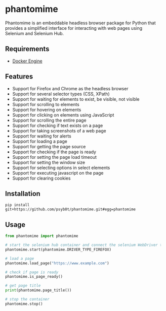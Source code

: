 # phantomime

Phantomime is an embeddable headless browser package for Python that provides a simplified interface for interacting with web pages using Selenium and Selenium Hub.

## Requirements

- [Docker Engine](https://docs.docker.com/engine/installation/)

## Features

- Support for Firefox and Chrome as the headless browser
- Support for several selector types (CSS, XPath)
- Support for waiting for elements to exist, be visible, not visible
- Support for scrolling to elements
- Support for hovering on elements
- Support for clicking on elements using JavaScript
- Support for scrolling the entire page
- Support for checking if text exists on a page
- Support for taking screenshots of a web page
- Support for waiting for alerts
- Support for loading a page
- Support for getting the page source
- Support for checking if the page is ready
- Support for setting the page load timeout
- Support for setting the window size
- Support for selecting options in select elements
- Support for executing javascript on the page
- Support for clearing cookies

## Installation

`pip install git+https://github.com/psyb0t/phantomime.git#egg=phantomime`

## Usage

```python
from phantomime import phantomime

# start the selenium hub container and connect the selenium WebDriver to it
phantomime.start(phantomime.DRIVER_TYPE_FIREFOX)

# load a page
phantomime.load_page("https://www.example.com")

# check if page is ready
phantomime.is_page_ready()

# get page title
print(phantomime.page_title())

# stop the container
phantomime.stop()
```
